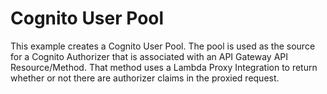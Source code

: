 # Cognito User Pool

This example creates a Cognito User Pool.  The pool is used as the source for a Cognito Authorizer that is associated with an API Gateway API Resource/Method.  That method uses a Lambda Proxy Integration to return whether or not there are authorizer claims in the proxied request.


